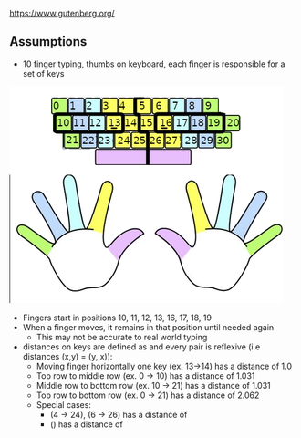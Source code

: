 https://www.gutenberg.org/
## Assumptions
- 10 finger typing, thumbs on keyboard, each finger is responsible for a set of keys

![finger responsibility](fingers.png)

- Fingers start in positions 10, 11, 12, 13, 16, 17, 18, 19
- When a finger moves, it remains in that position until needed again
  + This may not be accurate to real world typing
- distances on keys are defined as and every pair is reflexive (i.e distances (x,y) = (y, x)):
  + Moving finger horizontally one key (ex. 13->14) has a distance of 1.0
  + Top row to middle row (ex. 0 -> 10) has a distance of 1.031
  + Middle row to bottom row (ex. 10 -> 21) has a distance of 1.031
  + Top row to bottom row (ex. 0 -> 21) has a distance of 2.062
  + Special cases:
    + (4 -> 24), (6 -> 26) has a distance of
    + () has a distance of

